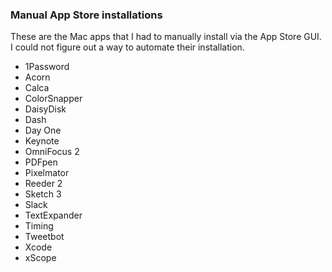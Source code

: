 ### Manual App Store installations

These are the Mac apps that I had to manually install via the App Store GUI. I
could not figure out a way to automate their installation.

- 1Password
- Acorn
- Calca
- ColorSnapper
- DaisyDisk
- Dash
- Day One
- Keynote
- OmniFocus 2
- PDFpen
- Pixelmator
- Reeder 2
- Sketch 3
- Slack
- TextExpander
- Timing
- Tweetbot
- Xcode
- xScope
